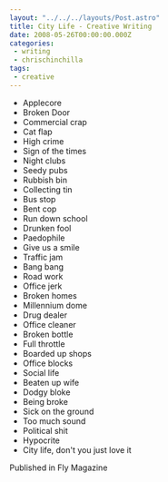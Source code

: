 ```yaml
---
layout: "../../../layouts/Post.astro"
title: City Life - Creative Writing
date: 2008-05-26T00:00:00.000Z
categories:
 - writing
 - chrischinchilla
tags:
 - creative
---
```


- Applecore
- Broken Door
- Commercial crap
- Cat flap
- High crime
- Sign of the times
- Night clubs
- Seedy pubs
- Rubbish bin
- Collecting tin
- Bus stop
- Bent cop
- Run down school
- Drunken fool
- Paedophile
- Give us a smile
- Traffic jam
- Bang bang
- Road work
- Office jerk
- Broken homes
- Millennium dome
- Drug dealer
- Office cleaner
- Broken bottle
- Full throttle
- Boarded up shops
- Office blocks
- Social life
- Beaten up wife
- Dodgy bloke
- Being broke
- Sick on the ground
- Too much sound
- Political shit
- Hypocrite
- City life, don't you just love it

Published in Fly Magazine
